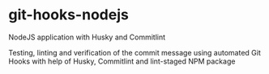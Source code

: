 # git-hooks-nodejs
NodeJS application with Husky and Commitlint

Testing, linting and verification of the commit message using automated Git Hooks with help of Husky, Commitlint and lint-staged NPM package
